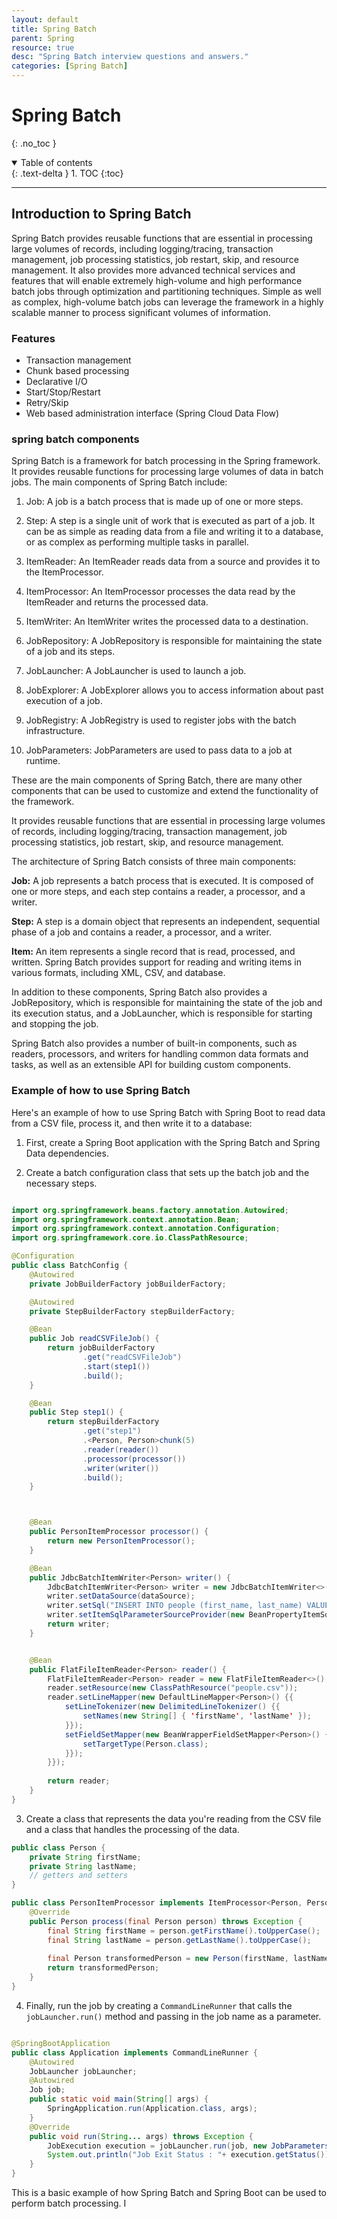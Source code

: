 ```yaml
---
layout: default
title: Spring Batch
parent: Spring
resource: true
desc: "Spring Batch interview questions and answers."
categories: [Spring Batch]
---
```


# Spring Batch
{: .no_toc }

<details open markdown="block">
  <summary>
    Table of contents
  </summary>
  {: .text-delta }
1. TOC
{:toc}
</details>

---

##  Introduction to Spring Batch

Spring Batch provides reusable functions that are essential in processing large volumes of records, including logging/tracing, transaction management, job processing statistics, job restart, skip, and resource management. It also provides more advanced technical services and features that will enable extremely high-volume and high performance batch jobs through optimization and partitioning techniques. Simple as well as complex, high-volume batch jobs can leverage the framework in a highly scalable manner to process significant volumes of information.

###  Features
- Transaction management
- Chunk based processing
- Declarative I/O
- Start/Stop/Restart
- Retry/Skip
- Web based administration interface (Spring Cloud Data Flow)


###  spring batch components

Spring Batch is a framework for batch processing in the Spring framework. It provides reusable functions for processing large volumes of data in batch jobs. The main components of Spring Batch include:

1. Job: A job is a batch process that is made up of one or more steps.

2. Step: A step is a single unit of work that is executed as part of a job. It can be as simple as reading data from a file and writing it to a database, or as complex as performing multiple tasks in parallel.

3. ItemReader: An ItemReader reads data from a source and provides it to the ItemProcessor.

4. ItemProcessor: An ItemProcessor processes the data read by the ItemReader and returns the processed data.

5. ItemWriter: An ItemWriter writes the processed data to a destination.

6. JobRepository: A JobRepository is responsible for maintaining the state of a job and its steps.

7. JobLauncher: A JobLauncher is used to launch a job.

8. JobExplorer: A JobExplorer allows you to access information about past execution of a job.

9. JobRegistry: A JobRegistry is used to register jobs with the batch infrastructure.

10. JobParameters: JobParameters are used to pass data to a job at runtime.

These are the main components of Spring Batch, there are many other components that can be used to customize and extend the functionality of the framework.

It provides reusable functions that are essential in processing large volumes of records, including logging/tracing, transaction management, job processing statistics, job restart, skip, and resource management.

The architecture of Spring Batch consists of three main components:

**Job:** A job represents a batch process that is executed. It is composed of one or more steps, and each step contains a reader, a processor, and a writer.

**Step:** A step is a domain object that represents an independent, sequential phase of a job and contains a reader, a processor, and a writer.

**Item:** An item represents a single record that is read, processed, and written. Spring Batch provides support for reading and writing items in various formats, including XML, CSV, and database.

In addition to these components, Spring Batch also provides a JobRepository, which is responsible for maintaining the state of the job and its execution status, and a JobLauncher, which is responsible for starting and stopping the job.

Spring Batch also provides a number of built-in components, such as readers, processors, and writers for handling common data formats and tasks, as well as an extensible API for building custom components.


###  Example of how to use Spring Batch

Here's an example of how to use Spring Batch with Spring Boot to read data from a CSV file, process it, and then write it to a database:

1.  First, create a Spring Boot application with the Spring Batch and Spring Data dependencies.

2. Create a batch configuration class that sets up the batch job and the necessary steps.  



```java

import org.springframework.beans.factory.annotation.Autowired;
import org.springframework.context.annotation.Bean;
import org.springframework.context.annotation.Configuration;
import org.springframework.core.io.ClassPathResource;

@Configuration
public class BatchConfig {
    @Autowired
    private JobBuilderFactory jobBuilderFactory;

    @Autowired
    private StepBuilderFactory stepBuilderFactory;

    @Bean
    public Job readCSVFileJob() {
        return jobBuilderFactory
                .get("readCSVFileJob")
                .start(step1())
                .build();
    }

    @Bean
    public Step step1() {
        return stepBuilderFactory
                .get("step1")
                .<Person, Person>chunk(5)
                .reader(reader())
                .processor(processor())
                .writer(writer())
                .build();
    }



    @Bean
    public PersonItemProcessor processor() {
        return new PersonItemProcessor();
    }

    @Bean
    public JdbcBatchItemWriter<Person> writer() {
        JdbcBatchItemWriter<Person> writer = new JdbcBatchItemWriter<>();
        writer.setDataSource(dataSource);
        writer.setSql("INSERT INTO people (first_name, last_name) VALUES (:firstName, :lastName)");
        writer.setItemSqlParameterSourceProvider(new BeanPropertyItemSqlParameterSourceProvider<>());
        return writer;
    }


    @Bean
    public FlatFileItemReader<Person> reader() {
        FlatFileItemReader<Person> reader = new FlatFileItemReader<>();
        reader.setResource(new ClassPathResource("people.csv"));
        reader.setLineMapper(new DefaultLineMapper<Person>() {{
            setLineTokenizer(new DelimitedLineTokenizer() {{
                setNames(new String[] { 'firstName', 'lastName' });
            }});
            setFieldSetMapper(new BeanWrapperFieldSetMapper<Person>() {{
                setTargetType(Person.class);
            }});
        }});
        
        return reader;
    }
}   
```

3. Create a class that represents the data you're reading from the CSV file and a class that handles the processing of the data.

```java
public class Person {
    private String firstName;
    private String lastName;
    // getters and setters
}

public class PersonItemProcessor implements ItemProcessor<Person, Person> {
    @Override
    public Person process(final Person person) throws Exception {
        final String firstName = person.getFirstName().toUpperCase();
        final String lastName = person.getLastName().toUpperCase();
 
        final Person transformedPerson = new Person(firstName, lastName);
        return transformedPerson;
    }
}


```

4. Finally, run the job by creating a `CommandLineRunner` that calls the `jobLauncher.run()` method and passing in the job name as a parameter.


```java

@SpringBootApplication
public class Application implements CommandLineRunner {
    @Autowired
    JobLauncher jobLauncher;
    @Autowired
    Job job;
    public static void main(String[] args) {
        SpringApplication.run(Application.class, args);
    }
    @Override
    public void run(String... args) throws Exception {
        JobExecution execution = jobLauncher.run(job, new JobParameters());
        System.out.println("Job Exit Status : "+ execution.getStatus());
    }
}


```

This is a basic example of how Spring Batch and Spring Boot can be used to perform batch processing. I








